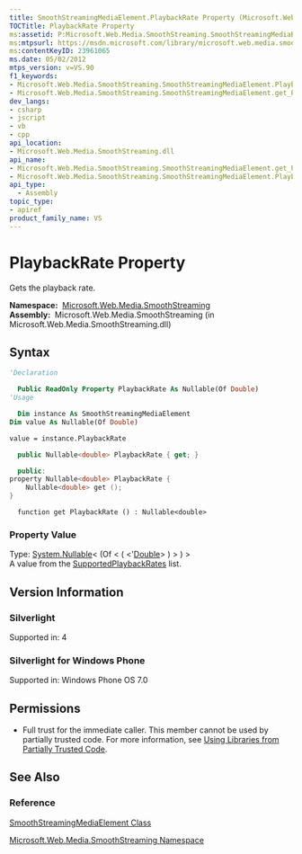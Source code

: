 ```yaml
---
title: SmoothStreamingMediaElement.PlaybackRate Property (Microsoft.Web.Media.SmoothStreaming)
TOCTitle: PlaybackRate Property
ms:assetid: P:Microsoft.Web.Media.SmoothStreaming.SmoothStreamingMediaElement.PlaybackRate
ms:mtpsurl: https://msdn.microsoft.com/library/microsoft.web.media.smoothstreaming.smoothstreamingmediaelement.playbackrate(v=VS.90)
ms:contentKeyID: 23961065
ms.date: 05/02/2012
mtps_version: v=VS.90
f1_keywords:
- Microsoft.Web.Media.SmoothStreaming.SmoothStreamingMediaElement.PlaybackRate
- Microsoft.Web.Media.SmoothStreaming.SmoothStreamingMediaElement.get_PlaybackRate
dev_langs:
- csharp
- jscript
- vb
- cpp
api_location:
- Microsoft.Web.Media.SmoothStreaming.dll
api_name:
- Microsoft.Web.Media.SmoothStreaming.SmoothStreamingMediaElement.get_PlaybackRate
- Microsoft.Web.Media.SmoothStreaming.SmoothStreamingMediaElement.PlaybackRate
api_type:
  - Assembly
topic_type:
- apiref
product_family_name: VS
---
```


# PlaybackRate Property

Gets the playback rate.

**Namespace:**  [Microsoft.Web.Media.SmoothStreaming](microsoft-web-media-smoothstreaming-namespace_1.md)  
**Assembly:**  Microsoft.Web.Media.SmoothStreaming (in Microsoft.Web.Media.SmoothStreaming.dll)

## Syntax

```vb
'Declaration

  Public ReadOnly Property PlaybackRate As Nullable(Of Double)
'Usage

  Dim instance As SmoothStreamingMediaElement
Dim value As Nullable(Of Double)

value = instance.PlaybackRate
```

```csharp
  public Nullable<double> PlaybackRate { get; }
```

```cpp
  public:
property Nullable<double> PlaybackRate {
    Nullable<double> get ();
}
```

```jscript
  function get PlaybackRate () : Nullable<double>
```

### Property Value

Type: [System.Nullable](https://msdn.microsoft.com/library/b3h38hb0)\< (Of \< ( \<'[Double](https://msdn.microsoft.com/library/643eft0t)\> ) \> ) \>  
A value from the [SupportedPlaybackRates](smoothstreamingmediaelement-supportedplaybackrates-property-microsoft-web-media-smoothstreaming_1.md) list.  

## Version Information

### Silverlight

Supported in: 4  

### Silverlight for Windows Phone

Supported in: Windows Phone OS 7.0  

## Permissions

  - Full trust for the immediate caller. This member cannot be used by partially trusted code. For more information, see [Using Libraries from Partially Trusted Code](https://msdn.microsoft.com/library/8skskf63).

## See Also

### Reference

[SmoothStreamingMediaElement Class](smoothstreamingmediaelement-class-microsoft-web-media-smoothstreaming_1.md)

[Microsoft.Web.Media.SmoothStreaming Namespace](microsoft-web-media-smoothstreaming-namespace_1.md)
